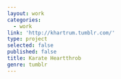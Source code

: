 ```yaml
---
layout: work
categories:
  - work
link: 'http://khartrum.tumblr.com/'
type: project
selected: false
published: false
title: Karate Heartthrob
genre: tumblr
---
```

